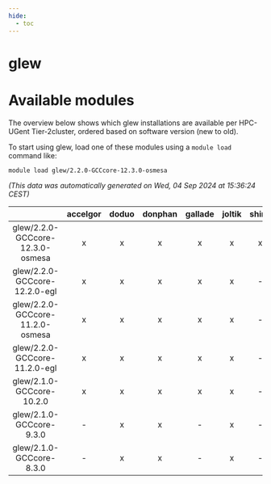 ```yaml
---
hide:
  - toc
---
```


glew
====

# Available modules


The overview below shows which glew installations are available per HPC-UGent Tier-2cluster, ordered based on software version (new to old).

To start using glew, load one of these modules using a `module load` command like:

```shell
module load glew/2.2.0-GCCcore-12.3.0-osmesa
```

*(This data was automatically generated on Wed, 04 Sep 2024 at 15:36:24 CEST)*  

| |accelgor|doduo|donphan|gallade|joltik|shinx|skitty|
| :---: | :---: | :---: | :---: | :---: | :---: | :---: | :---: |
|glew/2.2.0-GCCcore-12.3.0-osmesa|x|x|x|x|x|x|x|
|glew/2.2.0-GCCcore-12.2.0-egl|x|x|x|x|x|-|x|
|glew/2.2.0-GCCcore-11.2.0-osmesa|x|x|x|x|x|-|x|
|glew/2.2.0-GCCcore-11.2.0-egl|x|x|x|x|x|-|x|
|glew/2.1.0-GCCcore-10.2.0|x|x|x|x|x|-|x|
|glew/2.1.0-GCCcore-9.3.0|-|x|x|-|x|-|x|
|glew/2.1.0-GCCcore-8.3.0|-|x|x|-|x|-|x|
